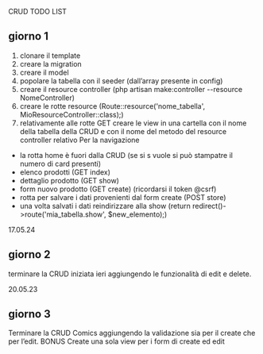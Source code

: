 CRUD TODO LIST
## giorno 1
1. clonare il template
2. creare la migration
3. creare il model
4. popolare la tabella con il seeder (dall’array presente in config)
5. creare il resource controller (php artisan make:controller --resource NomeController)
6. creare le rotte resource (Route::resource('nome_tabella', MioResourceController::class);)
7. relativamente alle rotte GET creare  le view in una cartella con il nome della tabella della CRUD e con il nome del metodo del resource controller relativo
Per la navigazione
- la rotta home è fuori dalla CRUD (se si s vuole si può stampatre il numero di card presenti)
- elenco prodotti   (GET index)
- dettaglio prodotto (GET show)
- form nuovo prodotto (GET create) (ricordarsi il token @csrf)
- rotta per salvare i dati provenienti dal form create (POST store)
- una volta salvati i dati reindirizzare alla show (return redirect()->route('mia_tabella.show', $new_elemento);)

17.05.24
## giorno 2
terminare la CRUD iniziata ieri aggiungendo le funzionalità di edit e delete.

20.05.23
## giorno 3
Terminare la CRUD Comics aggiungendo la validazione sia per il create che per l’edit.
BONUS
Create una sola view per i form di create ed edit

